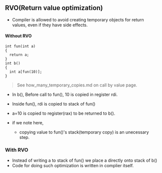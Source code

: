 ## RVO(Return value optimization)
- Compiler is allowed to avoid creating temporary objects for return values, even if they have side effects.

#### Without RVO
```
int fun(int a)
{
  return a;
}
int b() 
{
  int a[fun(10)];
}
```
> See how_many_temporary_copies.md on call by value page.

- In b(), Before call to fun(), 10 is copied in register rdi.
- Inside fun(), rdi is copied to stack of fun()
- a=10 is copied to register(rax) to be returned to b().

- if we note here,
  - copying value to fun()'s stack(temporary copy) is an unecessary step.

### With RVO
- Instead of writing a to stack of fun() we place a directly onto stack of b()
- Code for doing such optimization is written in complier itself.
